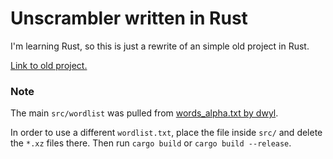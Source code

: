 # Unscrambler written in Rust

I'm learning Rust, so this is just a rewrite of an simple old project in Rust.

[Link to old project.](https://github.com/SinTan1729/Unscrambler)

### Note

The main `src/wordlist` was pulled from [words_alpha.txt by dwyl](https://github.com/dwyl/english-words/).

In order to use a different `wordlist.txt`, place the file inside `src/` and delete the `*.xz` files there. Then run `cargo build` or `cargo build --release`.
